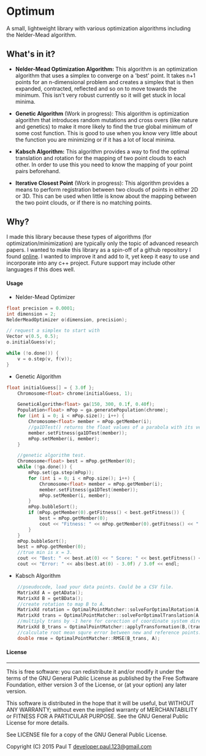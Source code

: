 # Optimum
A small, lightweight library with various optimization algorithms including the Nelder-Mead algorithm. 

## What's in it? ##

* **Nelder-Mead Optimization Algorithm:** This algorithm is an optimization algorithm that uses a simplex to converge on a 'best' point. It takes n+1 points for an n-dimensional problem and creates a simplex that is then expanded, contracted, reflected and so on to move towards the minimum. This isn't very robust currently so it will get stuck in local minima. 

* **Genetic Algorithm** (Work in progress): This algorithm is optimization algorithm that introduces random mutations and cross overs (like nature and genetics) to make it more likely to find the true global minimum of some cost function. This is good to use when you know very little about the function you are minimizing or if it has a lot of local minima. 

* **Kabsch Algorithm:** This algorithm provides a way to find the optimal translation and rotation for the mapping of two point clouds to each other. In order to use this you need to know the mapping of your point pairs beforehand. 

* **Iterative Closest Point** (Work in progress): This algorithm provides a means to perform registration between two clouds of points in either 2D or 3D. This can be used when little is know about the mapping between the two point clouds, or if there is no matching points. 

## Why? ##
I made this library because these types of algorithms (for optimization/minimization) are typically only the topic of advanced research papers. I wanted to make this library as a spin-off of a github repository I found [online](https://github.com/blinry/nelder-mead-optimizer). I wanted to improve it and add to it, yet keep it easy to use and incorporate into any c++ project. Future support may include other languages if this does well. 

#### Usage ####

* Nelder-Mead Optimizer

````cpp
float precision = 0.0001;
int dimension = 2;
NelderMeadOptimizer o(dimension, precision);

// request a simplex to start with
Vector v(0.5, 0.5);
o.initialGuess(v);

while (!o.done()) {
    v = o.step(v, f(v));
}
````

* Genetic Algorithm

````cpp
float initialGuess[] = { 3.0f };
	Chromosome<float> chrome(initialGuess, 1);

	GeneticAlgorithm<float> ga(150, 300, 0.1f, 0.40f);
	Population<float> mPop = ga.generatePopulation(chrome);
	for (int i = 0; i < mPop.size(); i++) {
		Chromosome<float> member = mPop.getMember(i);
		//ga1DTest() returns the float values of a parabola with its vertex at (3, 5)
		member.setFitness(ga1DTest(member));
		mPop.setMember(i, member);
	}

	//genetic algorithm test. 
	Chromosome<float> best = mPop.getMember(0);
	while (!ga.done()) {
		mPop.set(ga.step(mPop));
		for (int i = 0; i < mPop.size(); i++) {
			Chromosome<float> member = mPop.getMember(i);
			member.setFitness(ga1DTest(member));
			mPop.setMember(i, member);
		}
		mPop.bubbleSort();
		if (mPop.getMember(0).getFitness() < best.getFitness()) {
			best = mPop.getMember(0);
			cout << "Fitness: " << mPop.getMember(0).getFitness() << " Value: " << mPop.getMember(0).at(0) << endl;
		}
	}
	mPop.bubbleSort();
	best = mPop.getMember(0);
	//true min is x = 3. 
	cout << "Best: " << best.at(0) << " Score: " << best.getFitness() << endl;
	cout << "Error: " << abs(best.at(0) - 3.0f) / 3.0f << endl;
````

* Kabsch Algorithm

````cpp
    //pseudocode, load your data points. Could be a CSV file. 
    MatrixXd A = getAData();
    MatrixXd B = getBData();
    //create rotation to map B to A.
    MatrixXd rotation = OptimalPointMatcher::solveForOptimalRotation(A, B);
	MatrixXd trans = OptimalPointMatcher::solveForOptimalTranslation(A, B, rotation);
	//multiply trans by -1 here for corection of coordinate system direction. 
	MatrixXd B_trans = OptimalPointMatcher::applyTransformation(B,(trans * -1.0), rotation);
	//calculate root mean squre error between new and reference points. 
	double rmse = OptimalPointMatcher::RMSE(B_trans, A);
````

#### License ####
-------
This is free software: you can redistribute it and/or modify it under the terms of the GNU General Public License as published by the Free Software Foundation, either version 3 of the License, or (at your option) any later version.

This software is distributed in the hope that it will be useful, but WITHOUT ANY WARRANTY; without even the implied warranty of MERCHANTABILITY or FITNESS FOR A PARTICULAR PURPOSE. See the GNU General Public License for more details.

See LICENSE file for a copy of the GNU General Public License.

Copyright (C) 2015  Paul T <developer.paul.123@gmail.com>
